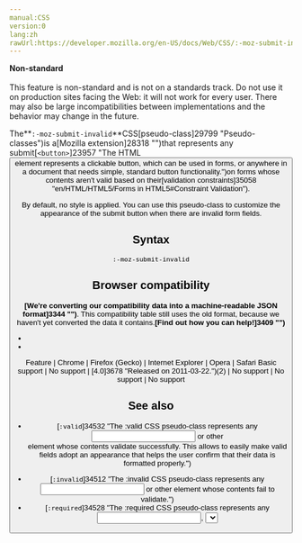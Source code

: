 ```yaml
---
manual:CSS
version:0
lang:zh
rawUrl:https://developer.mozilla.org/en-US/docs/Web/CSS/:-moz-submit-invalid
---
```






**Non-standard**<br></br>This feature is non-standard and is not on a standards track. Do not use it on production sites facing the Web: it will not work for every user. There may also be large incompatibilities between implementations and the behavior may change in the future.





The**`:-moz-submit-invalid`**CSS[pseudo-class]29799 "Pseudo-classes")is a[Mozilla extension]28318 "")that represents any submit[`<button>`]23957 "The HTML <button> element represents a clickable button, which can be used in forms, or anywhere in a document that needs simple, standard button functionality.")on forms whose contents aren&#39;t valid based on their[validation constraints]35058 "en/HTML/HTML5/Forms in HTML5#Constraint Validation").



By default, no style is applied. You can use this pseudo-class to customize the appearance of the submit button when there are invalid form fields.


## Syntax<a name="Syntax"></a>

```
:-moz-submit-invalid

```

## Browser compatibility<a name="Browser_compatibility"></a>


**[We&#39;re converting our compatibility data into a machine-readable JSON format]3344 "")**. This compatibility table still uses the old format, because we haven&#39;t yet converted the data it contains.**[Find out how you can help!]3409 "")**


* 
* 

Feature | Chrome | Firefox (Gecko) | Internet Explorer | Opera | Safari 
Basic support | No support | [4.0]3678 "Released on 2011-03-22.")(2) | No support | No support | No support 




## See also<a name="See_also"></a>

* [`:valid`]34532 "The :valid CSS pseudo-class represents any <input> or other <form> element whose contents validate successfully. This allows to easily make valid fields adopt an appearance that helps the user confirm that their data is formatted properly.")
* [`:invalid`]34512 "The :invalid CSS pseudo-class represents any <input> or other <form> element whose contents fail to validate.")
* [`:required`]34528 "The :required CSS pseudo-class represents any <input>, <select>, or <textarea> element that has the required attribute set on it.")
* [`:optional`]34524 "The :optional CSS pseudo-class represents any <input>, <select>, or <textarea> element that does not have the required attribute set on it.")



